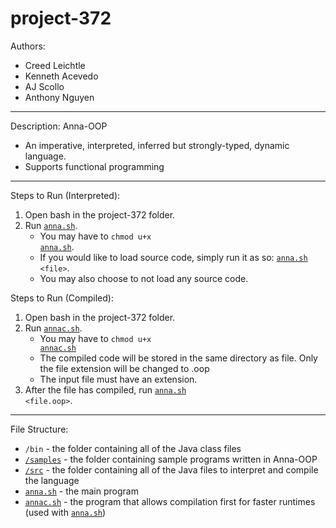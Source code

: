 # project-372

Authors: 
- Creed Leichtle
- Kenneth Acevedo
- AJ Scollo
- Anthony Nguyen

---

Description: Anna-OOP
- An imperative, interpreted, inferred but strongly-typed, dynamic language.
- Supports functional programming

---

Steps to Run (Interpreted):
1. Open bash in the project-372 folder.
2. Run [`anna.sh`](https://github.com/bluedragon2513/project-372/blob/main/anna.sh).
    - You may have to <code>chmod u+x <a href="https://github.com/bluedragon2513/project-372/blob/main/anna.sh">anna.sh</a></code>.
    - If you would like to load source code, simply run it as so: <code><a href="https://github.com/bluedragon2513/project-372/blob/main/anna.sh">anna.sh</a> \<file\></code>.
    - You may also choose to not load any source code.

Steps to Run (Compiled):
1. Open bash in the project-372 folder.
2. Run <code><a href="https://github.com/bluedragon2513/project-372/blob/main/annac.sh">annac.sh</a><file></code>.
    - You may have to <code>chmod u+x <a href="https://github.com/bluedragon2513/project-372/blob/main/annac.sh">annac.sh</a></code>
    - The compiled code will be stored in the same directory as file.
        Only the file extension will be changed to .oop
    - The input file must have an extension.
3. After the file has compiled, run <code><a href="https://github.com/bluedragon2513/project-372/blob/main/anna.sh">anna.sh</a> <file.oop></code>.

---

File Structure:
- `/bin` - the folder containing all of the Java class files
- [`/samples`](https://github.com/bluedragon2513/project-372/tree/main/samples) - the folder containing sample programs written in Anna-OOP
- [`/src`](https://github.com/bluedragon2513/project-372/tree/main/src) - the folder containing all of the Java files to interpret and compile the language
- [`anna.sh`](https://github.com/bluedragon2513/project-372/blob/main/anna.sh) - the main program
- [`annac.sh`](https://github.com/bluedragon2513/project-372/blob/main/annac.sh) - the program that allows compilation first for faster runtimes (used with [`anna.sh`](https://github.com/bluedragon2513/project-372/blob/main/anna.sh))
